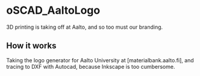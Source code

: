 # oSCAD_AaltoLogo
3D printing is taking off at Aalto, and so too must our branding.

## How it works
Taking the logo generator for Aalto University at [materialbank.aalto.fi], and tracing to DXF with Autocad, because Inkscape is too cumbersome. 
